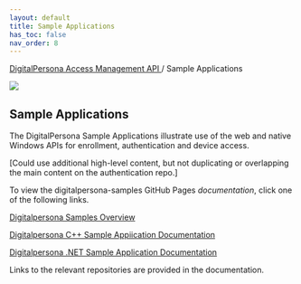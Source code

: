```yaml
---
layout: default
title: Sample Applications
has_toc: false
nav_order: 8
---
```


[DigitalPersona Access Management API ](https://lenhodgeman.github.io/digitalpersona-access-management-api/)/ Sample Applications

![](../../docs/assets/HID-logo.png)  

## Sample Applications

The DigitalPersona Sample Applications illustrate use of the web and native Windows APIs for enrollment, authentication and device access.

[Could use additional high-level content, but not duplicating or overlapping the main content on the authentication repo.]

To view the digitalpersona-samples GitHub Pages *documentation*, click one of the following links.

[Digitalpersona Samples Overview](https://lenhodgeman.github.io/digitalpersona-enrollment/)

[Digitalpersona C++ Sample Appiication  Documentation](https://lenhodgeman.github.io/digitalpersona-enrollment/)

[Digitalpersona .NET Sample Application  Documentation](https://lenhodgeman.github.io/digitalpersona-enrollment/)

Links to the relevant repositories are provided in the documentation.
